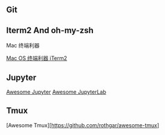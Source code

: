 ## Git

## Iterm2 And oh-my-zsh

Mac 终端利器

[Mac OS 终端利器 iTerm2](https://www.cnblogs.com/xishuai/p/mac-iterm2.html)

## Jupyter

[Awesome Jupyter](https://github.com/markusschanta/awesome-jupyter)
[Awesome JupyterLab](https://github.com/mauhai/awesome-jupyterlab)

## Tmux

[Awesome Tmux][https://github.com/rothgar/awesome-tmux]